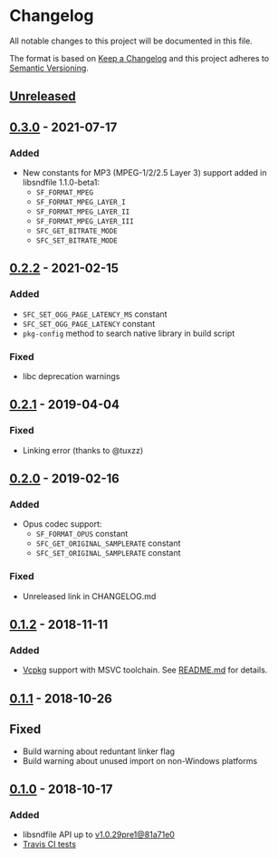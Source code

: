# Changelog

All notable changes to this project will be documented in this file.

The format is based on [Keep a Changelog](http://keepachangelog.com/en/1.0.0/)
and this project adheres to [Semantic Versioning](http://semver.org/spec/v2.0.0.html).

## [Unreleased]

## [0.3.0] - 2021-07-17

### Added

- New constants for MP3 (MPEG-1/2/2.5 Layer 3) support added in
  libsndfile 1.1.0-beta1:
  - `SF_FORMAT_MPEG`
  - `SF_FORMAT_MPEG_LAYER_I`
  - `SF_FORMAT_MPEG_LAYER_II`
  - `SF_FORMAT_MPEG_LAYER_III`
  - `SFC_GET_BITRATE_MODE`
  - `SFC_SET_BITRATE_MODE`

## [0.2.2] - 2021-02-15

### Added

- `SFC_SET_OGG_PAGE_LATENCY_MS` constant
- `SFC_SET_OGG_PAGE_LATENCY` constant
- `pkg-config` method to search native library in build script

### Fixed

- libc deprecation warnings

## [0.2.1] - 2019-04-04

### Fixed

- Linking error (thanks to @tuxzz)

## [0.2.0] - 2019-02-16

### Added

- Opus codec support:
  - `SF_FORMAT_OPUS` constant
  - `SFC_GET_ORIGINAL_SAMPLERATE` constant
  - `SFC_SET_ORIGINAL_SAMPLERATE` constant

### Fixed

- Unreleased link in CHANGELOG.md

## [0.1.2] - 2018-11-11

### Added

- [Vcpkg](https://github.com/Microsoft/vcpkg) support with MSVC toolchain. See [README.md](README.md) for details.

## [0.1.1] - 2018-10-26

## Fixed

- Build warning about reduntant linker flag
- Build warning about unused import on non-Windows platforms

## [0.1.0] - 2018-10-17

### Added

- libsndfile API up to [v1.0.29pre1@81a71e0](https://github.com/erikd/libsndfile/commit/81a71e08c09b20b0255aa66e40fce293008b9525)
- [Travis CI tests](https://travis-ci.org/evpobr/sndfile-sys)

[Unreleased]: https://github.com/evpobr/sndfile-sys/compare/v0.3.0...HEAD
[0.3.0]: https://github.com/evpobr/sndfile-sys/compare/v0.2.2...v0.3.0
[0.2.2]: https://github.com/evpobr/sndfile-sys/compare/v0.2.1...v0.2.2
[0.2.1]: https://github.com/evpobr/sndfile-sys/compare/v0.2.0...v0.2.1
[0.2.0]: https://github.com/evpobr/sndfile-sys/compare/v0.1.2...v0.2.0
[0.1.2]: https://github.com/evpobr/sndfile-sys/compare/v0.1.1...v0.1.2
[0.1.1]: https://github.com/evpobr/sndfile-sys/compare/v0.1.0...v0.1.1
[0.1.0]: https://github.com/evpobr/sndfile-sys/compare/f008519...v0.1.0

